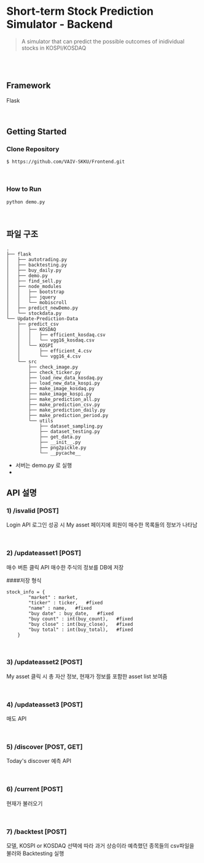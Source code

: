 # Short-term Stock Prediction Simulator - Backend
> A simulator that can predict the possible outcomes of inidividual stocks in KOSPI/KOSDAQ

<br />
<br />

## Framework
Flask

<br />

## Getting Started

### Clone Repository
```shell script
$ https://github.com/VAIV-SKKU/Frontend.git

```
<br />

### How to Run
```
python demo.py
```
<br />

## 파일 구조

```
.
├── flask
│   ├── autotrading.py
│   ├── backtesting.py
│   ├── buy_daily.py
│   ├── demo.py
│   ├── find_sell.py
│   ├── node_modules
│   │   ├── bootstrap
│   │   ├── jquery
│   │   └── mobiscroll
│   ├── predict_newDemo.py
│   └── stockdata.py
└── Update-Prediction-Data
    ├── predict_csv
    │   ├── KOSDAQ
    │   │   ├── efficient_kosdaq.csv
    │   │   └── vgg16_kosdaq.csv
    │   └── KOSPI
    │       ├── efficient_4.csv
    │       └── vgg16_4.csv
    └── src
        ├── check_image.py
        ├── check_ticker.py
        ├── load_new_data_kosdaq.py
        ├── load_new_data_kospi.py
        ├── make_image_kosdaq.py
        ├── make_image_kospi.py
        ├── make_prediction_all.py
        ├── make_prediction_csv.py
        ├── make_prediction_daily.py
        ├── make_prediction_period.py
        └── utils
            ├── dataset_sampling.py
            ├── dataset_testing.py
            ├── get_data.py
            ├── __init__.py
            ├── png2pickle.py
            └── __pycache__
```
- 서버는 demo.py 로 실행
- 


## API 설명
### 1) /isvalid [POST]
Login API
로그인 성공 시 My asset 페이지에 회원이 매수한 목록들의 정보가 나타남

</br>

### 2) /updateasset1 [POST]
매수 버튼 클릭 API
매수한 주식의 정보를 DB에 저장

####저장 형식

```
stock_info = {
        "market" : market,
        "ticker" : ticker,   #fixed
        "name" : name,   #fixed
        "buy date" : buy_date,   #fixed
        "buy count" : int(buy_count),   #fixed
        "buy close" : int(buy_close),   #fixed
        "buy total" : int(buy_total),   #fixed
    }
```

</br>

### 3) /updateasset2 [POST]
My asset 클릭 시 총 자산 정보, 현재가 정보를 포함한 asset list 보여줌

</br>

### 4) /updateasset3 [POST]
매도 API

</br>

### 5) /discover [POST, GET]
Today's discover 예측 API

</br>

### 6) /current [POST]
현재가 불러오기

</br>

### 7) /backtest [POST]
모델, KOSPI or KOSDAQ 선택에 따라 과거 상승이라 예측했던 종목들의 csv파일을 불러와 Backtesting 실행

</br>


